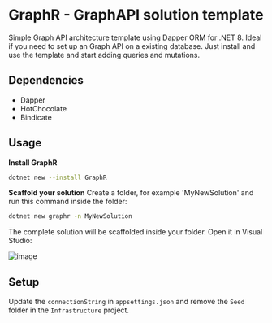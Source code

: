 # GraphR - GraphAPI solution template 

Simple Graph API architecture template using Dapper ORM for .NET 8.
Ideal if you need to set up an Graph API on a existing database. Just install and use the template and start adding queries and mutations.

## Dependencies

- Dapper
- HotChocolate
- Bindicate

## Usage

**Install GraphR**

```bash
dotnet new --install GraphR
```

**Scaffold your solution**
Create a folder, for example 'MyNewSolution' and run this command inside the folder:

```bash
dotnet new graphr -n MyNewSolution
```
The complete solution will be scaffolded inside your folder. Open it in Visual Studio:

![image](https://github.com/Tim-Maes/GraphR/assets/91606949/9f977670-cddb-48c6-8b4c-eb83c496845f)

## Setup

Update the `connectionString` in `appsettings.json` and remove the `Seed` folder in the `Infrastructure` project.

